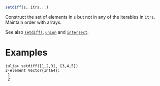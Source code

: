```julia
setdiff(s, itrs...)
```

Construct the set of elements in `s` but not in any of the iterables in `itrs`. Maintain order with arrays.

See also [`setdiff!`](@ref), [`union`](@ref) and [`intersect`](@ref).

# Examples

```jldoctest
julia> setdiff([1,2,3], [3,4,5])
2-element Vector{Int64}:
 1
 2
```
